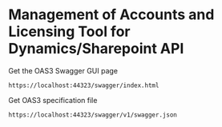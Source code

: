 # Management of Accounts and Licensing Tool for Dynamics/Sharepoint API

Get the OAS3 Swagger GUI page
```
https://localhost:44323/swagger/index.html
```

Get OAS3 specification file
```
https://localhost:44323/swagger/v1/swagger.json
```

